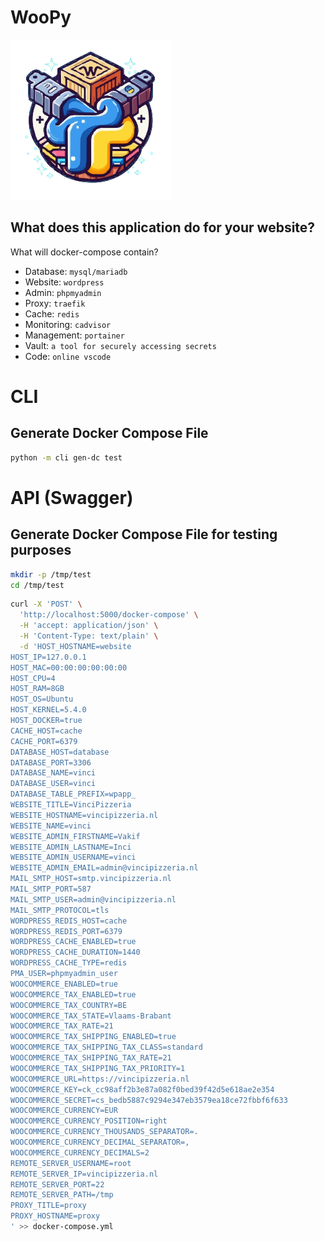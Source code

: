 # WooPy

![woopy](https://raw.githubusercontent.com/atiilla/woopy/main/logo.svg)

## What does this application do for your website?
What will docker-compose contain?
- Database: `mysql/mariadb`
- Website: `wordpress`
- Admin: `phpmyadmin`
- Proxy: `traefik`
- Cache: `redis`
- Monitoring: `cadvisor`
- Management: `portainer`
- Vault: `a tool for securely accessing secrets`
- Code: `online vscode`


# CLI

## Generate Docker Compose File

```bash
python -m cli gen-dc test
```

# API (Swagger)

## Generate Docker Compose File for testing purposes 

```bash
mkdir -p /tmp/test
cd /tmp/test
```

```bash
curl -X 'POST' \
  'http://localhost:5000/docker-compose' \
  -H 'accept: application/json' \
  -H 'Content-Type: text/plain' \
  -d 'HOST_HOSTNAME=website
HOST_IP=127.0.0.1
HOST_MAC=00:00:00:00:00:00
HOST_CPU=4
HOST_RAM=8GB
HOST_OS=Ubuntu
HOST_KERNEL=5.4.0
HOST_DOCKER=true
CACHE_HOST=cache
CACHE_PORT=6379
DATABASE_HOST=database
DATABASE_PORT=3306
DATABASE_NAME=vinci
DATABASE_USER=vinci
DATABASE_TABLE_PREFIX=wpapp_
WEBSITE_TITLE=VinciPizzeria
WEBSITE_HOSTNAME=vincipizzeria.nl
WEBSITE_NAME=vinci
WEBSITE_ADMIN_FIRSTNAME=Vakif
WEBSITE_ADMIN_LASTNAME=Inci
WEBSITE_ADMIN_USERNAME=vinci
WEBSITE_ADMIN_EMAIL=admin@vincipizzeria.nl
MAIL_SMTP_HOST=smtp.vincipizzeria.nl
MAIL_SMTP_PORT=587
MAIL_SMTP_USER=admin@vincipizzeria.nl
MAIL_SMTP_PROTOCOL=tls
WORDPRESS_REDIS_HOST=cache
WORDPRESS_REDIS_PORT=6379
WORDPRESS_CACHE_ENABLED=true
WORDPRESS_CACHE_DURATION=1440
WORDPRESS_CACHE_TYPE=redis
PMA_USER=phpmyadmin_user
WOOCOMMERCE_ENABLED=true
WOOCOMMERCE_TAX_ENABLED=true
WOOCOMMERCE_TAX_COUNTRY=BE
WOOCOMMERCE_TAX_STATE=Vlaams-Brabant
WOOCOMMERCE_TAX_RATE=21
WOOCOMMERCE_TAX_SHIPPING_ENABLED=true
WOOCOMMERCE_TAX_SHIPPING_TAX_CLASS=standard
WOOCOMMERCE_TAX_SHIPPING_TAX_RATE=21
WOOCOMMERCE_TAX_SHIPPING_TAX_PRIORITY=1
WOOCOMMERCE_URL=https://vincipizzeria.nl
WOOCOMMERCE_KEY=ck_cc98aff2b3e87a082f0bed39f42d5e618ae2e354
WOOCOMMERCE_SECRET=cs_bedb5887c9294e347eb3579ea18ce72fbbf6f633
WOOCOMMERCE_CURRENCY=EUR
WOOCOMMERCE_CURRENCY_POSITION=right
WOOCOMMERCE_CURRENCY_THOUSANDS_SEPARATOR=.
WOOCOMMERCE_CURRENCY_DECIMAL_SEPARATOR=,
WOOCOMMERCE_CURRENCY_DECIMALS=2
REMOTE_SERVER_USERNAME=root
REMOTE_SERVER_IP=vincipizzeria.nl
REMOTE_SERVER_PORT=22
REMOTE_SERVER_PATH=/tmp
PROXY_TITLE=proxy
PROXY_HOSTNAME=proxy
' >> docker-compose.yml
```
